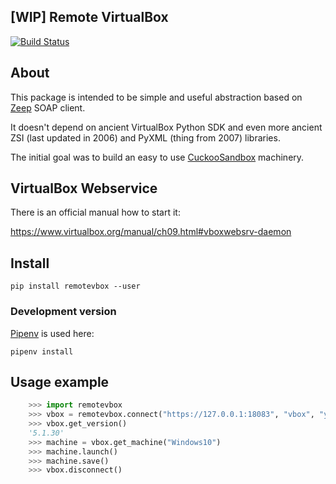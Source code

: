 [WIP] Remote VirtualBox
-----------------------

[![Build Status](https://travis-ci.org/ilyaglow/remote-virtualbox.svg?branch=master)](https://travis-ci.org/ilyaglow/remote-virtualbox)

## About

This package is intended to be simple and useful abstraction based on [Zeep](https://github.com/mvantellingen/python-zeep) SOAP client.

It doesn't depend on ancient VirtualBox Python SDK and even more ancient ZSI (last updated in 2006) and PyXML (thing from 2007) libraries.

The initial goal was to build an easy to use [CuckooSandbox](https://github.com/cuckoosandbox/cuckoo) machinery.

## VirtualBox Webservice

There is an official manual how to start it:

https://www.virtualbox.org/manual/ch09.html#vboxwebsrv-daemon

## Install

```
pip install remotevbox --user
```

### Development version

[Pipenv](https://github.com/kennethreitz/pipenv) is used here:

```
pipenv install
```

## Usage example

```python
    >>> import remotevbox
    >>> vbox = remotevbox.connect("https://127.0.0.1:18083", "vbox", "yourpassphrase")
    >>> vbox.get_version()
    '5.1.30'
    >>> machine = vbox.get_machine("Windows10")
    >>> machine.launch()
    >>> machine.save()
    >>> vbox.disconnect()
```

